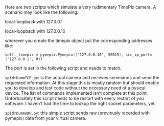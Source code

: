 Here are two scripts which simulate a very rudimentary TimePix camera.
A scenario may look like the following:

local-loopback with 127.0.0.1

local-loopback with 127.0.0.10

wherever you create the timepix object put the corresponding addresses like:

`self._timepix = pymepix.Pymepix(('127.0.0.10', 50015), src_ip_port=('127.0.0.1', 0))`

The port is set in the following script and needs to match.

`spidrDummTCP.py`: is the actual camera and recieves commands and send the requested information.
At this stage this is mostly random but should enable you to develop and test code without the necessary need of a pysical device.
The list of commands implemented isn't complete at this point. Unfortunately this script needs to be restart with every restart of you software. I haven't had the time to lookup the right socket parameters, yet.

`spidrDummUDP.py`: this simple script sends raw (previously recorded with pymepix) data from your virtual camera.
